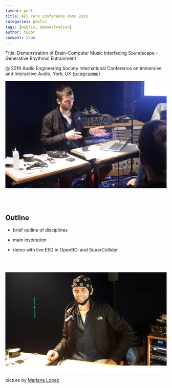 ```yaml
---
layout: post
title: AES York conference demo 2019
categories: public
tags: [public, demonstration]
author: tEdör
comment: true
---
```


Title: Demonstration of Brain-Computer Music Interfacing Soundscape - Generative Rhythmic Entrainment

@ 2019 Audio Engineering Society International Conference on Immersive and Interactive Audio, York, UK ([<kbd>programme</kbd>](http://www.aes.org/conferences/2019/immersive/program.cfm))

![](../assets/img//2019-03-27-aes-york-2019-khofstadter01.jpg)

<br><br>

## Outline

- brief outline of disciplines

- main inspiration

- demo with live EEG in OpenBCI and SuperCollider

<br><br>

![](../assets/img//2019-03-27-aes-york-2019-khofstadter02.jpg)

picture by [Mariana Lopez](https://marianajlopez.com/)
